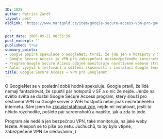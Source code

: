 ```yaml
---
ID: 1828
author: Patrick Zandl
layout: post
oldlink: 'https://www.marigold.cz/item/google-secure-access-vpn-pro-googlenet

  '
post_date: 2005-09-21 08:55:56
post_excerpt: ''
published: true
summary_points:
- Google popírá spekulace o GoogleNet, tvrdí, že jde jen o hotspoty v SF.
- Google Secure Access je VPN pro zabezpečení nezabezpečeného internetu.
- Program Google Secure Access údajně monitoruje navštívené webové stránky uživatelů.
- Autor vyzývá k testování a sdílení zkušeností s instalací Google Secure Access.
title: Google Secure Access – VPN pro GoogleNet
---
```


<p>O GoogleNet se v poslední době hodně spekuluje. Google pravil, že lidé nemají fantazírovat, že spustil pár hotspotů v SF a o nic že nejde. Jenže na světlo světa se dostal Google Secure Access program, který slouží pro sestavení VPN na Google server z WiFi hostpotů nebo jinak nechráněného internetu. Sám jsem ho <a href="https://wifi.google.com/download.html">zkoušel stáhnout zde</a>, nejde mi instalovat, jestli to někdo rozchodíte, pošlete pár screenshotů a napište, jak a zda to jede.</p>

<p>Program ale nedělá jen bezpečnou VPN, také monitoruje, na jaké weby lezete. Alespoň se to píše po netu. Juchuchů, to by bylo vtipné, zabezpečené VPN se sledováním ;)
</p>